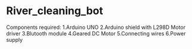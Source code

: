 # River_cleaning_bot
Components required:
1.Arduino UNO
2.Arduino shield with L298D Motor driver
3.Blutooth module
4.Geared DC Motor
5.Connecting wires
6.Power supply
